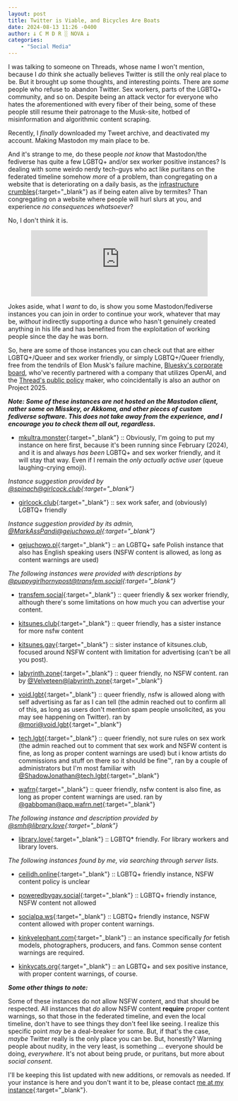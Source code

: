```yaml
---
layout: post
title: Twitter is Viable, and Bicycles Are Boats
date: 2024-08-13 11:26 -0400
author: 𐕣 C M D R ░ NOVA 𐕣
categories:
    - "Social Media"
---
```


I was talking to someone on Threads, whose name I won't mention, because I *do* think she actually believes Twitter is still the only real place to be. But it brought up some thoughts, and interesting points. There are *some* people who refuse to abandon Twitter. Sex workers, parts of the LGBTQ+ community, and so on. Despite being an attack vector for everyone who hates the aforementioned with every fiber of their being, some of these people still resume their patronage to the Musk-site, hotbed of misinformation and algorithmic content scraping.

Recently, I *finally* downloaded my Tweet archive, and deactivated my account. Making Mastodon my main place to be.

And it's strange to me, do these people *not know* that Mastodon/the fediverse has quite a few LGBTQ+ and/or sex worker positive instances? Is dealing with some weirdo nerdy tech-guys who act like puritans on the federated timeline somehow *more* of a problem, than congregating on a website that is deteriorating on a daily basis, as the [infrastructure crumbles](https://www.washingtonpost.com/technology/2024/08/12/trump-returns-x-elon-musk-interview/){:target="_blank"} as if being eaten alive by termites? Than congregating on a website where people will hurl slurs at you, and experience *no consequences whatsoever*?

No, I don't think it is.

<center>
<iframe src="https://mkultra.monster/@cmdr_nova/112955218421055797/embed" class="mastodon-embed" style="max-width: 100%; border: 0" width="400" allowfullscreen="allowfullscreen"></iframe><script src="https://mkultra.monster/embed.js" async="async"></script>
</center>

Jokes aside, what I *want* to do, is show you some Mastodon/fediverse instances you can join in order to continue your work, whatever that may be, *without* indirectly supporting a dunce who hasn't genuinely created anything in his life and has benefited from the exploitation of working people since the day he was born.

So, here are some of those instances you can check out that are either LGBTQ+/Queer and sex worker friendly, or simply LGBTQ+/Queer friendly, free from the tendrils of Elon Musk's failure machine, [Bluesky's corporate board](https://www.nova-prime.net/social%20media/2024/07/31/bluesky-part-3-all-your-data-are-belong-to-us.html), who've recently partnered with a company that utilizes OpenAI, and the [Thread's public policy](https://www.nova-prime.net/social%20media/2024/07/30/threads-project-2025.html) maker, who coincidentally is also an author on Project 2025.

***Note: Some of these instances are not hosted on the Mastodon client, rather some on Misskey, or Akkoma, and other pieces of custom fediverse software. This does not take away from the experience, and I encourage you to check them all out, regardless.***

- [mkultra.monster](){:target="_blank"} :: Obviously, I'm going to put my instance on here first, because it's been running since February (2024), and it is and always *has been* LGBTQ+ and sex worker friendly, and it will stay that way. Even if I remain the *only actually active user* (queue laughing-crying emoji).

*Instance suggestion provided by [@spinach@girlcock.club](https://girlcock.club/@spinach){:target="_blank"}*

- [girlcock.club](https://girlcock.club/about){:target="_blank"} :: sex work safer, and (obviously) LGBTQ+ friendly

*Instance suggestion provided by its admin, [@MarkAssPandi@gejuchowo.pl](https://gejuchowo.pl/@MarkAssPandi){:target="_blank"}*

- [gejuchowo.pl](https://gejuchowo.pl/about){:target="_blank"} :: an LGBTQ+ safe Polish instance that also has English speaking users (NSFW content is allowed, as long as content warnings are used)

*The following instances were provided with descriptions by [@puppygirlhornypost@transfem.social](https://transfem.social/@puppygirlhornypost){:target="_blank"}*

- [transfem.social](https://transfem.social/about){:target="_blank"} :: queer friendly & sex worker friendly, although there's some limitations on how much you can advertise your content.

- [kitsunes.club](https://kitsunes.club/){:target="_blank"} :: queer friendly, has a sister instance for more nsfw content

- [kitsunes.gay](https://kitsunes.gay/about){:target="_blank"} :: sister instance of kitsunes.club, focused around NSFW content with limitation for advertising (can't be all you post).

- [labyrinth.zone](https://labyrinth.zone/about){:target="_blank"} :: queer friendly, no NSFW content. ran by [@Velveteen@labyrinth.zone](https://labyrinth.zone/users/Velveteen){:target="_blank"}

- [void.lgbt](https://void.lgbt/about){:target="_blank"} :: queer friendly, nsfw is allowed along with self advertising as far as I can tell (the admin reached out to confirm all of this, as long as users don't mention spam people unsolicited, as you may see happening on Twitter). ran by [@mori@void.lgbt](https://void.lgbt/users/mori){:target="_blank"}

- [tech.lgbt](https://tech.lgbt/about){:target="_blank"} :: queer friendly, not sure rules on sex work (the admin reached out to comment that sex work and NSFW content is fine, as long as proper content warnings are used) but i know artists do commissions and stuff on there so it should be fine™️, ran by a couple of administrators but I'm most familiar with [@ShadowJonathan@tech.lgbt](https://tech.lgbt/@ShadowJonathan){:target="_blank"}

- [wafrn](https://app.wafrn.net){:target="_blank"} :: queer friendly, nsfw content is also fine, as long as proper content warnings are used. ran by [@gabboman@app.wafrn.net](https://app.wafrn.net/blog/gabboman){:target="_blank"}

*The following instance and description provided by [@smh@library.love](https://library.love/@smh){:target="_blank"}*

- [library.love](https://library.love/about){:target="_blank"} ::  LGBTQ* friendly. For library workers and library lovers.

<!-- commenting hachyderm out for the time being, as I'm being told this instance has had issues with queer folks around the fediverse -->

<!-- *The following instance provided by [@TheIdOfAlan@hachyderm.io](https://hachyderm.io/@TheIdOfAlan){:target="_blank"}*

[hachyderm.io](https://hachyderm.io/about){:target="_blank"} :: a tech heavy instance that's LGTBQIA+ friendly. There's community docs for anyone looking to learn more: [community.hachyderm.io/docs/](https://community.hachyderm.io/docs/){:target="_blank"} -->

*The following instances found by me, via searching through server lists.*

- [ceilidh.online](https://ceilidh.online/about){:target="_blank"} :: LGBTQ+ friendly instance, NSFW content policy is unclear

- [poweredbygay.social](https://poweredbygay.social/about){:target="_blank"} :: LGBTQ+ friendly instance, NSFW content not allowed

- [socialpa.ws](https://socialpa.ws/about){:target="_blank"} :: LGBTQ+ friendly instance, NSFW content allowed with proper content warnings.

- [kinkyelephant.com](https://kinkyelephant.com/about){:target="_blank"} :: an instance specifically *for* fetish models, photographers, producers, and fans. Common sense content warnings are required.

- [kinkycats.org](https://kinkycats.org/about){:target="_blank"} :: an LGBTQ+ and sex positive instance, with proper content warnings, of course.

***Some other things to note:***

Some of these instances do not allow NSFW content, and that should be respected. All instances that *do* allow NSFW content **require** proper content warnings, so that those in the federated timeline, and even the local timeline, don't have to see things they don't feel like seeing. I realize this specific point *may* be a deal-breaker for some. But, if that's the case, *maybe* Twitter really is the only place you can be. But, honestly? Warning people about nudity, in the very least, is something ... everyone should be doing, *everywhere*. It's not about being prude, or puritans, but more about *social consent*.

I'll be keeping this list updated with new additions, or removals as needed. If your instance is here and you don't want it to be, please contact [me at my instance](https://mkultra.monster/@cmdr_nova){:target="_blank"}.

